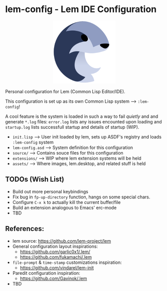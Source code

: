 # lem-config - Lem IDE Configuration 

<p align="center">
  <img src="assets/lem.svg" width="200" />
</p>

Personal configuration for Lem (Common Lisp Editor/IDE).

This configuration is set up as its own Common Lisp system --> `:lem-config`!

A cool feature is the system is loaded in such a way to fail *quietly* and
and generate `*.log` files: `error.log` lists any issues encounted upon
loading and `startup.log` lists successfull startup and details of startup (WIP).


- `init.lisp`      --> User init loaded by lem, sets up ASDF's registry and loads `:lem-config` system
- `lem-config.asd` --> System definition for this configuration
- `source/`        --> Contains souce files for this configuration
- `extensions/`    --> WIP where lem extension systems will be held
- `assets/`        --> Where images, lem.desktop, and related stuff is held

## TODOs (Wish List)

  - Build out more personal keybindings
  - Fix bug in `fp-up-directory` function, hangs on some special chars.
  - Configure `C-x k` to actually kill the current buffer/file
  - Build an extension analogous to Emacs' erc-mode
  - TBD

## References:
  - lem source: https://github.com/lem-project/lem
  - General configuration layout inspirations:
    - https://github.com/garlic0x1/.lem/
    - https://github.com/fukamachi/.lem
  - `file-prompt` & `time-stamp` customizations inspiration:
    - https://github.com/vindarel/lem-init
  - Paredit configuration inspiration:
    - https://github.com/Gavinok/.lem
  - TBD

